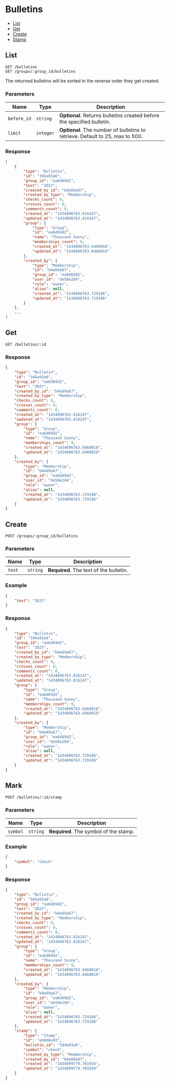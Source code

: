 # Bulletins

* [List](#list)
* [Get](#get)
* [Create](#create)
* [Stamp](#stamp)


## List

```
GET /bulletins
GET /groups/:group_id/bulletins
```

The returned bulletins will be sorted in the reverse order they get created.

### Parameters

| Name        | Type      | Description |
| ----------- | --------- | ----------- |
| `before_id` | `string`  | **Optional**. Returns bulletins created before the specified bulletin. |
| `limit`     | `integer` | **Optional**. The number of bulletins to retrieve. Default to 25, max to 500. |

### Response

```json
[
    {
        "type": "Bulletin",
        "id": "3d4a93a6",
        "group_id": "ea6d69d2",
        "text": "3D2Y",
        "created_by_id": "b4e69a67",
        "created_by_type": "Membership",
        "checks_count": 8,
        "crosses_count": 0,
        "comments_count": 0,
        "created_at": "1434096763.816247",
        "updated_at": "1434096763.816247",
        "group": {
            "type": "Group",
            "id": "ea6d69d2",
            "name": "Thousand Sunny",
            "memberships_count": 9,
            "created_at": "1434096763.6460018",
            "updated_at": "1434096763.6460018"
        },
        "created_by": {
            "type": "Membership",
            "id": "b4e69a67",
            "group_id": "ea6d69d2",
            "user_id": "de58e284",
            "role": "owner",
            "alias": null,
            "created_at": "1434096763.729186",
            "updated_at": "1434096763.729186"
        }
    },
    ...
]
```


## Get

```
GET /bulletins/:id
```

### Response

```json
{
    "type": "Bulletin",
    "id": "3d4a93a6",
    "group_id": "ea6d69d2",
    "text": "3D2Y",
    "created_by_id": "b4e69a67",
    "created_by_type": "Membership",
    "checks_count": 8,
    "crosses_count": 0,
    "comments_count": 0,
    "created_at": "1434096763.816247",
    "updated_at": "1434096763.816247",
    "group": {
        "type": "Group",
        "id": "ea6d69d2",
        "name": "Thousand Sunny",
        "memberships_count": 9,
        "created_at": "1434096763.6460018",
        "updated_at": "1434096763.6460018"
    },
    "created_by": {
        "type": "Membership",
        "id": "b4e69a67",
        "group_id": "ea6d69d2",
        "user_id": "de58e284",
        "role": "owner",
        "alias": null,
        "created_at": "1434096763.729186",
        "updated_at": "1434096763.729186"
    }
}
```


## Create

```
POST /groups/:group_id/bulletins
```

### Parameters

| Name   | Type     | Description                             |
| ------ | -------- | --------------------------------------- |
| `text` | `string` | **Required**. The text of the bulletin. |

### Example

```json
{
    "text": "3D2Y"
}
```

### Response

```json
{
    "type": "Bulletin",
    "id": "3d4a93a6",
    "group_id": "ea6d69d2",
    "text": "3D2Y",
    "created_by_id": "b4e69a67",
    "created_by_type": "Membership",
    "checks_count": 0,
    "crosses_count": 0,
    "comments_count": 0,
    "created_at": "1434096763.816247",
    "updated_at": "1434096763.816247",
    "group": {
        "type": "Group",
        "id": "ea6d69d2",
        "name": "Thousand Sunny",
        "memberships_count": 9,
        "created_at": "1434096763.6460018",
        "updated_at": "1434096763.6460018"
    },
    "created_by": {
        "type": "Membership",
        "id": "b4e69a67",
        "group_id": "ea6d69d2",
        "user_id": "de58e284",
        "role": "owner",
        "alias": null,
        "created_at": "1434096763.729186",
        "updated_at": "1434096763.729186"
    }
}
```


## Mark

```
POST /bulletins/:id/stamp
```

### Parameters

| Name     | Type     | Description                            |
| -------- | -------- | -------------------------------------- |
| `symbol` | `string` | **Required**. The symbol of the stamp. |

### Example

```json
{
    "symbol": "check"
}
```

### Response

```json
{
    "type": "Bulletin",
    "id": "3d4a93a6",
    "group_id": "ea6d69d2",
    "text": "3D2Y",
    "created_by_id": "b4e69a67",
    "created_by_type": "Membership",
    "checks_count": 9,
    "crosses_count": 0,
    "comments_count": 0,
    "created_at": "1434096763.816247",
    "updated_at": "1434096763.816247",
    "group": {
        "type": "Group",
        "id": "ea6d69d2",
        "name": "Thousand Sunny",
        "memberships_count": 9,
        "created_at": "1434096763.6460018",
        "updated_at": "1434096763.6460018"
    },
    "created_by": {
        "type": "Membership",
        "id": "b4e69a67",
        "group_id": "ea6d69d2",
        "user_id": "de58e284",
        "role": "owner",
        "alias": null,
        "created_at": "1434096763.729186",
        "updated_at": "1434096763.729186"
    },
    "stamp": {
        "type": "Stamp",
        "id": "eb9d6e93",
        "bulletin_id": "3d4a93a6",
        "symbol": "check",
        "created_by_type": "Membership",
        "created_by_id": "b4e69a67",
        "created_at": "1434099779.701934",
        "updated_at": "1434099779.701934"
    }
}
```
